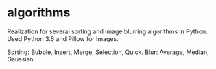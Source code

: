 # algorithms
Realization for several sorting and image blurring algorithms in Python. Used Python 3.6 and Pillow for Images.

Sorting: Bubble, Insert, Merge, Selection, Quick.
Blur: Average, Median, Gaussian.
